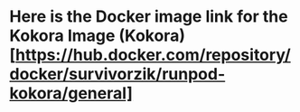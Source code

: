 # Here is the Docker image link for the Kokora Image (Kokora)[https://hub.docker.com/repository/docker/survivorzik/runpod-kokora/general]
